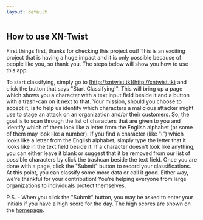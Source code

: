 ```yaml
---
layout: default
---
```


## How to use XN-Twist

First things first, thanks for checking this project out! This is an exciting project that is having a huge impact and it is only possible because of people like you, so thank you. The steps below will show you how to use this app.

To start classifying, simply go to [http://xntwist.tk](http://xntwist.tk) and click the button that says "Start Classifying!". This will bring up a page which shows you a character with a text input field beside it and a button with a trash-can on it next to that. Your mission, should you choose to accept it, is to help us identify which characters a malicious attacker might use to stage an attack on an organization and/or their customers. So, the goal is to scan through the list of characters that are given to you and identify which of them look like a letter from the English alphabet (or some of them may look like a number). If you find a character (like "ι") which looks like a letter from the English alphabet, simply type the letter that it looks like in the text field beside it. If a character doesn't look like anything, you can either leave it blank or suggest that it be removed from our list of possible characters by click the trashcan beside the text field. Once you are done with a page, click the "Submit" button to record your classifications. At this point, you can classify some more data or call it good. Either way, we're thankful for your contribution! You're helping everyone from large organizations to individuals protect themselves.

P.S. - When you click the "Submit" button, you may be asked to enter your initials if you have a high score for the day. The high scores are shown on the [homepage](http://xntwist.tk).
